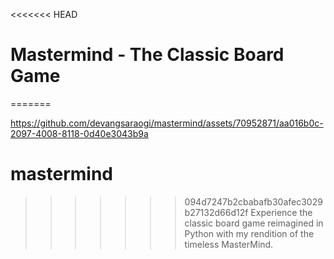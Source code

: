 <<<<<<< HEAD
# Mastermind - The Classic Board Game
=======



https://github.com/devangsaraogi/mastermind/assets/70952871/aa016b0c-2097-4008-8118-0d40e3043b9a


# mastermind
>>>>>>> 094d7247b2cbabafb30afec3029b27132d66d12f
Experience the classic board game reimagined in Python with my rendition of the timeless MasterMind. 

